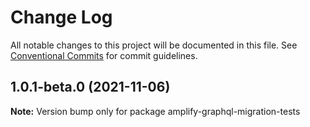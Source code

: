 # Change Log

All notable changes to this project will be documented in this file.
See [Conventional Commits](https://conventionalcommits.org) for commit guidelines.

## 1.0.1-beta.0 (2021-11-06)

**Note:** Version bump only for package amplify-graphql-migration-tests
